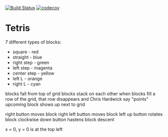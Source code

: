 [![Build Status](https://travis-ci.org/gspitz01/tetris.svg?branch=master)](https://travis-ci.org/gspitz01/tetris)
[![codecov](https://codecov.io/gh/gspitz01/tetris/branch/master/graph/badge.svg)](https://codecov.io/gh/gspitz01/tetris)
# Tetris

7 different types of blocks:
- square - red
- straight - blue
- right step - green
- left step - magenta
- center step - yellow
- left L - orange
- right L - cyan

blocks fall from top of grid
blocks stack on each other
when blocks fill a row of the grid, that row disappears and Chris Hardwick say "points"
upcoming block shows up next to grid

right button moves block right
left button moves block left
up button rotates block clockwise
down button hastens block descent

x = 0, y = 0 is at the top left